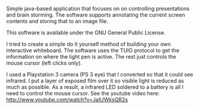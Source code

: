 Simple java-based application that focuses on on controlling presentations and brain storming. The software supports annotating the current screen contents and storing that to an image file.

This software is available under the GNU General Public License.

I tried to create a simple do it yourself method of building your own interactive whiteboard. The software uses the TUIO protocol to get the information on where the light pen is active. The rest just controls the mouse cursor (left clicks only).

I used a Playstation 3 camera (PS 3 eye) that I converted so that it could see infrared. I put a layer of exposed film over it so visible light is reduced as much as possible. As a result, a infrared LED soldered to a battery is all I need to control the mouse cursor. See the youtube video here: http://www.youtube.com/watch?v=JaIUWksQR2s